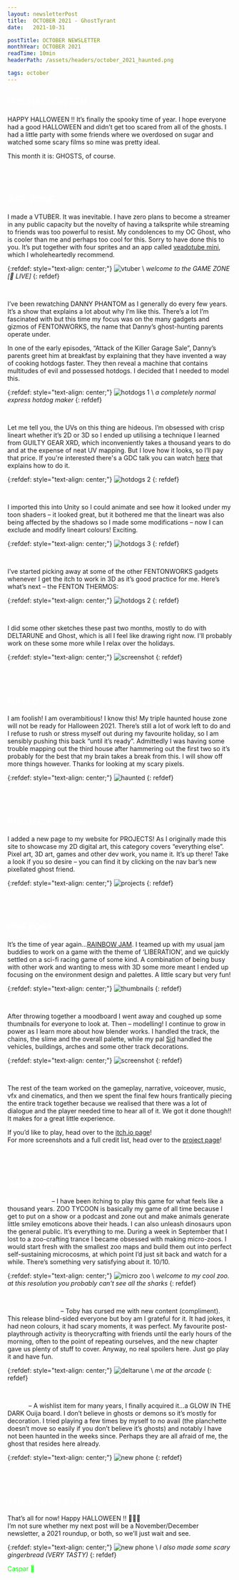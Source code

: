 ```yaml
---
layout: newsletterPost
title:  OCTOBER 2021 - GhostTyrant
date:   2021-10-31

postTitle: OCTOBER NEWSLETTER
monthYear: OCTOBER 2021
readTime: 10min
headerPath: /assets/headers/october_2021_haunted.png

tags: october
---
```


<span style="color:white">IT’S HALLOWEEN</span>
---

HAPPY HALLOWEEN !! It’s finally the spooky time of year. I hope everyone had a good HALLOWEEN and didn’t get too scared from all of the ghosts. I had a little party with some friends where we overdosed on sugar and watched some scary films so mine was pretty ideal.

This month it is: GHOSTS, of course.

<br>
<div class="postBreak" style="border-width:1px;border-color:#ababab"> </div>
<br>

<span style="color:white">ART ZONE </span>
---

I made a VTUBER. It was inevitable. I have zero plans to become a streamer in any public capacity but the novelty of having a talksprite while streaming to friends was too powerful to resist. My condolences to my OC Ghost, who is cooler than me and perhaps too cool for this. Sorry to have done this to you.
It’s put together with four sprites and an app called [veadotube mini](https://olmewe.itch.io/veadotube-mini), which I wholeheartedly recommend.

{:refdef: style="text-align: center;"}
![vtuber](/assets/2021_misc/october_2021_vtube.png) \\
*welcome to the GAME ZONE [🔴 LIVE]*
{: refdef}

<br>

I’ve been rewatching DANNY PHANTOM as I generally do every few years. It’s a show that explains a lot about why I’m like this. There’s a lot I’m fascinated with but this time my focus was on the many gadgets and gizmos of FENTONWORKS, the name that Danny’s ghost-hunting parents operate under. 

In one of the early episodes, “Attack of the Killer Garage Sale”, Danny’s parents greet him at breakfast by explaining that they have invented a way of cooking hotdogs faster. They then reveal a machine that contains multitudes of evil and possessed hotdogs. I decided that I needed to model this.

{:refdef: style="text-align: center;"}
![hotdogs 1](/assets/2021_misc/october_2021_fentonHotdog.gif) \\
*a completely normal express hotdog maker*
{: refdef}

<br>

Let me tell you, the UVs on this thing are hideous. I’m obsessed with crisp lineart whether it’s 2D or 3D so I ended up utilising a technique I learned from GUILTY GEAR XRD, which inconveniently takes a thousand years to do and at the expense of neat UV mapping. But I love how it looks, so I’ll pay that price. If you're interested there's a GDC talk you can watch [here](https://www.youtube.com/watch?v=yhGjCzxJV3E) that explains how to do it.

{:refdef: style="text-align: center;"}
![hotdogs 2](/assets/2021_misc/october_2021_fentonBlender.png)
{: refdef}

<br>

I imported this into Unity so I could animate and see how it looked under my toon shaders – it looked great, but it bothered me that the lineart was also being affected by the shadows so I made some modifications – now I can exclude and modify lineart colours! Exciting.

{:refdef: style="text-align: center;"}
![hotdogs 3](/assets/2021_misc/october_2021_fentonLines.gif)
{: refdef}

<br>

I’ve started picking away at some of the other FENTONWORKS gadgets whenever I get the itch to work in 3D as it’s good practice for me. Here’s what’s next – the FENTON THERMOS:

{:refdef: style="text-align: center;"}
![hotdogs 2](/assets/2021_misc/october_2021_fentonThermos.png) 
{: refdef}

<br>

I did some other sketches these past two months, mostly to do with DELTARUNE and Ghost, which is all I feel like drawing right now. I'll probably work on these some more while I relax over the holidays.

{:refdef: style="text-align: center;"}
![screenshot](/assets/2021_misc/october_2021_sketches.png)
{: refdef}

<br>
<div class="postBreak" style="border-width:1px;border-color:#ababab"> </div>
<br>

<span style="color:white">HALLOWEEN 2021 ('COMING SOON...')</span>
---

I am foolish! I am overambitious! I know this! My triple haunted house zone will not be ready for Halloween 2021. There’s still a lot of work left to do and I refuse to rush or stress myself out during my favourite holiday, so I am sensibly pushing this back “until it’s ready”. Admittedly I was having some trouble mapping out the third house after hammering out the first two so it’s probably for the best that my brain takes a break from this. I will show off more things however. Thanks for looking at my scary pixels.

{:refdef: style="text-align: center;"}
![haunted](/assets/2021_misc/october_2021_haunted.png)
{: refdef}

<br>
<div class="postBreak" style="border-width:1px;border-color:#ababab"> </div>
<br>

<span style="color:white">PROJECT PAGES</span>
---

I added a new page to my website for PROJECTS! As I originally made this site to showcase my 2D digital art, this category covers “everything else”. Pixel art, 3D art, games and other dev work, you name it. It’s up there! Take a look if you so desire – you can find it by clicking on the nav bar’s new pixellated ghost friend.

{:refdef: style="text-align: center;"}
![projects](/assets/2021_misc/october_2021_projectPage.png)
{: refdef}

<br>
<div class="postBreak" style="border-width:1px;border-color:#ababab"> </div>
<br>

<span style="color:white">PSIFROST</span>
---

It’s the time of year again...[RAINBOW JAM](https://itch.io/jam/rainbowjam21). I teamed up with my usual jam buddies to work on a game with the theme of ‘LIBERATION’, and we quickly settled on a sci-fi racing game of some kind. A combination of being busy with other work and wanting to mess with 3D some more meant I ended up focusing on the environment design and palettes. A little scary but very fun!

{:refdef: style="text-align: center;"}
![thumbnails](/assets/2021_misc/october_2021_psifrostThumbs.png)
{: refdef}

<br>

After throwing together a moodboard I went away and coughed up some thumbnails for everyone to look at. Then – modelling! I continue to grow in power as I learn more about how blender works. I handled the track, the chains, the slime and the overall palette, while my pal [Sid](https://twitter.com/tackyvillain) handled the vehicles, buildings, arches and some other track decorations.

{:refdef: style="text-align: center;"}
![screenshot](/assets/2021_misc/october_2021_psifrostScreenshot.png)
{: refdef}

<br>

The rest of the team worked on the gameplay, narrative, voiceover, music, vfx and cinematics, and then we spent the final few hours frantically piecing the entire track together because we realised that there was a lot of dialogue and the player needed time to hear all of it. We got it done though!! It makes for a great little experience.

If you’d like to play, head over to the [itch.io page](https://johnjoemcbob.itch.io/psifrost)!
<br>For more screenshots and a full credit list, head over to the [project page](https://ghosttyrant.co.uk/2021/09/05/psifrost.html)!

<br>
<div class="postBreak" style="border-width:1px;border-color:#ababab"> </div>
<br>

<span style="color:white">GAME ZONE</span>
---

<span style="color:white">**ZOO TYCOON**</span> – I have been itching to play this game for what feels like a thousand years. ZOO TYCOON is basically my game of all time because I get to put on a show or a podcast and zone out and make animals generate little smiley emoticons above their heads. I can also unleash dinosaurs upon the general public. It’s everything to me. During a week in September that I lost to a zoo-crafting trance I became obsessed with making micro-zoos. I would start fresh with the smallest zoo maps and build them out into perfect self-sustaining microcosms, at which point I’d just sit back and watch for a while. There’s something very satisfying about it. 10/10.

{:refdef: style="text-align: center;"}
![micro zoo](/assets/2021_misc/october_2021_microzoo.png) \\
*welcome to my cool zoo. at this resolution you probably can't see all the sharks*
{: refdef}

<br>

<span style="color:white">**DELTARUNE CH2**</span> – Toby has cursed me with new content (compliment). This release blind-sided everyone but boy am I grateful for it. It had jokes, it had neon colours, it had scary moments, it was perfect. My favourite post-playthrough activity is theorycrafting with friends until the early hours of the morning, often to the point of repeating ourselves, and the new chapter gave us plenty of stuff to cover. Anyway, no real spoilers here. Just go play it and have fun.

{:refdef: style="text-align: center;"}
![deltarune](/assets/2021_misc/october_2021_deltarune.png) \\
*me at the arcade*
{: refdef}

<br>

<span style="color:white">**OUIJA**</span> – A wishlist item for many years, I finally acquired it...a GLOW IN THE DARK Ouija board. I don’t believe in ghosts or demons so it’s mostly for decoration. I tried playing a few times by myself to no avail (the planchette doesn’t move so easily if you don’t believe it’s ghosts) and notably I have not been haunted in the weeks since. Perhaps they are all afraid of me, the ghost that resides here already.

{:refdef: style="text-align: center;"}
![new phone](/assets/2021_misc/october_2021_ouija.jpg)
{: refdef}

<br>
<div class="postBreak" style="border-width:1px;border-color:#ababab"> </div>
<br>

<span style="color:white">THE CLOCK STRIKES MIDNIGHT...</span>
---

That’s all for now! Happy HALLOWEEN !! 👻💀🎃 
<br>I’m not sure whether my next post will be a November/December newsletter, a 2021 roundup, or both, so we’ll just wait and see.

{:refdef: style="text-align: center;"}
![new phone](/assets/2021_misc/october_2021_biscuits.png) \\
*I also made some scary gingerbread (VERY TASTY)*
{: refdef}


<span style="color:lime">Caspar 👻</span>